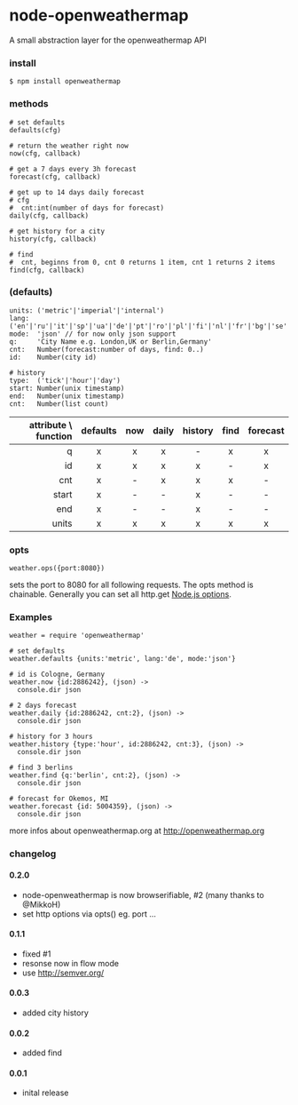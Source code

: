 node-openweathermap
===================

A small abstraction layer for the openweathermap API

### install

    $ npm install openweathermap

### methods

    # set defaults
    defaults(cfg)

    # return the weather right now
    now(cfg, callback)

    # get a 7 days every 3h forecast
    forecast(cfg, callback)

    # get up to 14 days daily forecast
    # cfg
    #  cnt:int(number of days for forecast)
    daily(cfg, callback)
    
    # get history for a city
    history(cfg, callback)
    
    # find
    #  cnt, beginns from 0, cnt 0 returns 1 item, cnt 1 returns 2 items
    find(cfg, callback)
    
### (defaults)

    units: ('metric'|'imperial'|'internal')
    lang:  ('en'|'ru'|'it'|'sp'|'ua'|'de'|'pt'|'ro'|'pl'|'fi'|'nl'|'fr'|'bg'|'se'|'zh_tw'|zh_cn')
    mode:  'json' // for now only json support
    q:     'City Name e.g. London,UK or Berlin,Germany'
    cnt:   Number(forecast:number of days, find: 0..)
    id:    Number(city id)
    
    # history
    type:  ('tick'|'hour'|'day')
    start: Number(unix timestamp)
    end:   Number(unix timestamp)
    cnt:   Number(list count)
    
attribute \ function | defaults | now | daily | history | find | forecast
--------------------:|:--------:|:---:|:-----:|:-------:|:----:|:--------:
q                    |     x    |  x  |   x   |    -    | x    |  x
id                   |     x    |  x  |   x   |    x    | -    |  x
cnt                  |     x    |  -  |   x   |    x    | x    |  -
start                |     x    |  -  |   -   |    x    | -    |  -
end                  |     x    |  -  |   -   |    x    | -    |  -
units                |     x    |  x  |   x   |    x    | x    |  x

### opts

    weather.ops({port:8080})

sets the port to 8080 for all following requests. The opts method is chainable.
Generally you can set all http.get [Node.js options](http://nodejs.org/api/http.html#http_http_request_options_callback).

### Examples

    weather = require 'openweathermap'
    
    # set defaults
    weather.defaults {units:'metric', lang:'de', mode:'json'}
    
    # id is Cologne, Germany
    weather.now {id:2886242}, (json) ->
      console.dir json

    # 2 days forecast
    weather.daily {id:2886242, cnt:2}, (json) ->
      console.dir json
      
    # history for 3 hours
    weather.history {type:'hour', id:2886242, cnt:3}, (json) ->
      console.dir json

    # find 3 berlins
    weather.find {q:'berlin', cnt:2}, (json) ->
      console.dir json
    
    # forecast for Okemos, MI
    weather.forecast {id: 5004359}, (json) ->
      console.dir json

more infos about openweathermap.org at <http://openweathermap.org>

### changelog


#### 0.2.0
* node-openweathermap is now browserifiable, #2 (many thanks to @MikkoH)
* set http options via opts() eg. port ...

#### 0.1.1
* fixed #1
* resonse now in flow mode
* use <http://semver.org/>

#### 0.0.3
* added city history

#### 0.0.2
* added find

#### 0.0.1
* inital release

